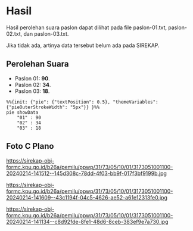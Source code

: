 # Hasil

Hasil perolehan suara paslon dapat dilihat pada file paslon-01.txt, paslon-02.txt, dan paslon-03.txt.

Jika tidak ada, artinya data tersebut belum ada pada SIREKAP.

## Perolehan Suara

 * Paslon 01: **90**.
 * Paslon 02: **34**.
 * Paslon 03: **18**.

```mermaid
%%{init: {"pie": {"textPosition": 0.5}, "themeVariables": {"pieOuterStrokeWidth": "5px"}} }%%
pie showData
    "01" : 90
    "02" : 34
    "03" : 18
```
## Foto C Plano

https://sirekap-obj-formc.kpu.go.id/b26a/pemilu/ppwp/31/73/05/10/01/3173051001100-20240214-141512--145d308c-78dd-4f03-bb9f-017f3bf9199b.jpg

https://sirekap-obj-formc.kpu.go.id/b26a/pemilu/ppwp/31/73/05/10/01/3173051001100-20240214-141609--43c1194f-04c5-4626-ae52-a61e12313fe0.jpg

https://sirekap-obj-formc.kpu.go.id/b26a/pemilu/ppwp/31/73/05/10/01/3173051001100-20240214-141134--c8d92fde-8fe1-48d6-8ceb-383ef9e7a730.jpg
